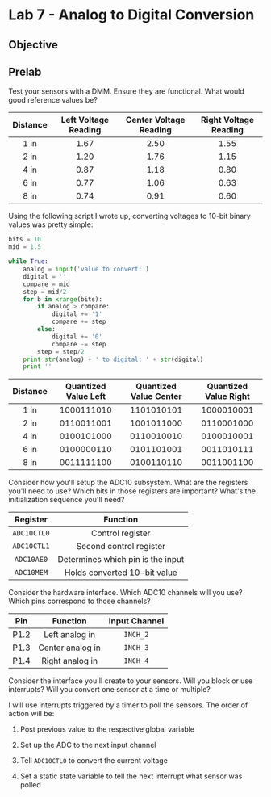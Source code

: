Lab 7 - Analog to Digital Conversion
===

Objective
---


Prelab
---
Test your sensors with a DMM. Ensure they are functional. What would good reference values be?

| Distance | Left Voltage Reading | Center Voltage Reading | Right Voltage Reading |
|:--------:|:--------------------:|:----------------------:|:---------------------:|
|   1 in   |         1.67         |          2.50          |          1.55         |
|   2 in   |         1.20         |          1.76          |          1.15         |
|   4 in   |         0.87         |          1.18          |          0.80         |
|   6 in   |         0.77         |          1.06          |          0.63         |
|   8 in   |         0.74         |          0.91          |          0.60         |

Using the following script I wrote up, converting voltages to 10-bit binary values was pretty simple:

```python
bits = 10
mid = 1.5

while True:
    analog = input('value to convert:')
    digital = ''
    compare = mid
    step = mid/2
    for b in xrange(bits):
        if analog > compare:
            digital += '1'
            compare += step
        else:
            digital += '0'
            compare -= step
        step = step/2
    print str(analog) + ' to digital: ' + str(digital)
    print ''
```

| Distance | Quantized Value Left | Quantized Value Center | Quantized Value Right |
|:--------:|:--------------------:|:----------------------:|:---------------------:|
|   1 in   |      1000111010      |       1101010101       |       1000010001      |
|   2 in   |      0110011001      |       1001011000       |       0110001000      |
|   4 in   |      0100101000      |       0110010010       |       0100010001      |
|   6 in   |      0100000110      |       0101101001       |       0011010111      |
|   8 in   |      0011111100      |       0100110110       |       0011001100      |

Consider how you'll setup the ADC10 subsystem. What are the registers you'll need to use? Which bits in those registers are important? What's the initialization sequence you'll need?

|   Register  |              Function             |
|:-----------:|:---------------------------------:|
| `ADC10CTL0` |          Control register         |
| `ADC10CTL1` |      Second control register      |
|  `ADC10AE0` | Determines which pin is the input |
|  `ADC10MEM` |    Holds converted 10-bit value   |

Consider the hardware interface. Which ADC10 channels will you use? Which pins correspond to those channels?

|  Pin |     Function     | Input Channel |
|:----:|:----------------:|:-------------:|
| P1.2 |  Left analog in  |    `INCH_2`   |
| P1.3 | Center analog in |    `INCH_3`   |
| P1.4 |  Right analog in |    `INCH_4`   |

Consider the interface you'll create to your sensors. Will you block or use interrupts? Will you convert one sensor at a time or multiple?

I will use interrupts triggered by a timer to poll the sensors. The order of action will be:

1. Post previous value to the respective global variable

2. Set up the ADC to the next input channel

3. Tell `ADC10CTL0` to convert the current voltage

4. Set a static state variable to tell the next interrupt what sensor was polled
